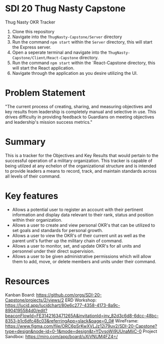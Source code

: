 # SDI 20 Thug Nasty Capstone 

Thug Nasty OKR Tracker

1. Clone this repository
2. Navigate into the `ThugNasty-Capstone/Server` directory
3. Run the command `npm start` within the `Server` directory, this will start the Express server.
4. Open a seperate terminal and navigate into the `ThugNasty-Capstone/Client/React-Capstone` directory.
5. Run the command `npm start` within the `React-Capstone directory, this will start the React application.
6. Navigate through the application as you desire utilizing the UI.

# Problem Statement 

"The current process of creating, sharing, and measuring objectives and key results from leadership is completely manual and selective in use. This drives difficulty in providing feedback to Guardians on meeting objectives and leadership's mission success metrics."

# Summary 

This is a tracker for the Objectives and Key Results that would pertain to the successful operation of a military organization. This tracker is capable of being utilzed at any echelon of the organizational structure and is intended to provide leaders a means to record, track, and maintain standards across all levels of their command. 

# Key features

* Allows a potential user to register an account with their pertinent information and display data relevant to their rank, status and position within their organization.
* Allows a user to create and view personal OKR's that can be utilized to set goals and standards for personal growth. 
* Allows a user to view the OKR's of their current unit as well as the parent unit's further up the military chain of command.
* Allows a user to monitor, set, and update OKR's for all units and personnel under their direct supervision.
* Allows a user to be given administrative permissions which will allow them to add, move, or delete members and units under their command.

# Resources
Kanban Board: https://github.com/orgs/SDI-20-Capstone/projects/2/views/2
ERD Workshop: https://lucid.app/lucidchart/80e6c277-4358-4173-8a9c-8904195584d0/edit?beaconFlowId=FE3142163471265A&invitationId=inv_82d3c6d8-6dcc-48bc-8353-b1c6dfc48c03&referringApp=slack&page=0_0#
WireFrame: https://www.figma.com/file/ORC6pSrKwXVLJz12i79uv2/SDI-20-Capstone?type=design&node-id=0-1&mode=design&t=YDvsoWi9UUnaMjiC-0
Project Sandbox: https://miro.com/app/board/uXjVNUM4FZ4=/
